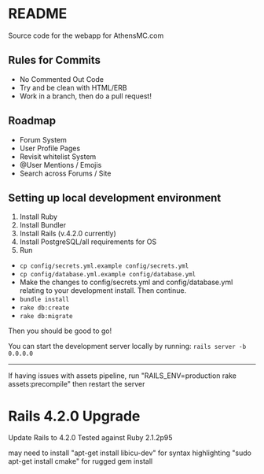 # README
Source code for the webapp for AthensMC.com

## Rules for Commits
* No Commented Out Code
* Try and be clean with HTML/ERB
* Work in a branch, then do a pull request!

## Roadmap
* Forum System
* User Profile Pages
* Revisit whitelist System
* @User Mentions / Emojis
* Search across Forums / Site

## Setting up local development environment
1. Install Ruby
2. Install Bundler
3. Install Rails (v.4.2.0 currently)
4. Install PostgreSQL/all requirements for OS
5. Run
  * `cp config/secrets.yml.example config/secrets.yml`
  * `cp config/database.yml.example config/database.yml`
  * Make the changes to config/secrets.yml and config/database.yml relating to your development install. Then continue.
  * `bundle install`
  * `rake db:create`
  * `rake db:migrate`

Then you should be good to go!

You can start the development server locally by running:
`rails server -b 0.0.0.0`



--------
If having issues with assets pipeline, run "RAILS_ENV=production rake assets:precompile"
then restart the server


Rails 4.2.0 Upgrade
==============
Update Rails to 4.2.0
Tested against Ruby 2.1.2p95

may need to install "apt-get install libicu-dev" for syntax highlighting
"sudo apt-get install cmake" for rugged gem install
